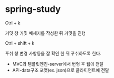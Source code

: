# spring-study

Ctrl + k

커밋 창
커밋 메세지를 작성한 뒤 커밋을 진행

Ctrl + shift + k

푸쉬 창
변경 사항등을 잘 확인 한 뒤 푸쉬하도록 한다.


- MVC와 템플릿엔진-server에서 변형 후 웹에 전달
- API-data구조 포맷(ex. json)으로 클라이언트에 전달
